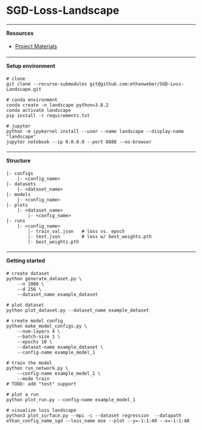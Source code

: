 # SGD-Loss-Landscape

#### <hr> Resources

- [Project Materials](https://drive.google.com/drive/u/0/folders/1zBMinqbImwJ4SZhaPFEqyUttvHNigS-Y)

#### <hr> Setup environment

```
# clone
git clone --recurse-submodules git@github.com:ethanweber/SGD-Loss-Landscape.git

# conda environment
conda create -n landscape python=3.8.2
conda activate landscape
pip install -r requirements.txt

# jupyter
python -m ipykernel install --user --name landscape --display-name "landscape"
jupyter notebook --ip 0.0.0.0 --port 8888 --no-browser
```

#### <hr> Structure

```
|- configs
    |- <config_name>
|- datasets
    |- <dataset_name>
|- models
    |- <config_name>
|- plots
    |- <dataset_name>
        |- <config_name>
|- runs
    |- <config_name>
        |- train_val.json   # loss vs. epoch
        |- test.json        # loss w/ best_weights.pth
        |- best_weights.pth
```

#### <hr> Getting started

```
# create dataset
python generate_dataset.py \
    --n 1000 \
    --d 256 \
    --dataset_name example_dataset

# plot dataset
python plot_dataset.py --dataset_name example_dataset

# create model config
python make_model_configs.py \
    --num-layers 4 \
    --batch-size 1 \
    --epochs 10 \
    --dataset-name example_dataset \
    --config-name example_model_1

# train the model
python run_network.py \
    --config-name example_model_1 \
    --mode train
# TODO: add "test" support

# plot a run
python plot_run.py --config-name example_model_1

# visualize loss landscape
python3 plot_surface.py --mpi -c --dataset regression  --datapath ethan_config_name_sgd --loss_name mse --plot --y=-1:1:40 --x=-1:1:40
```
